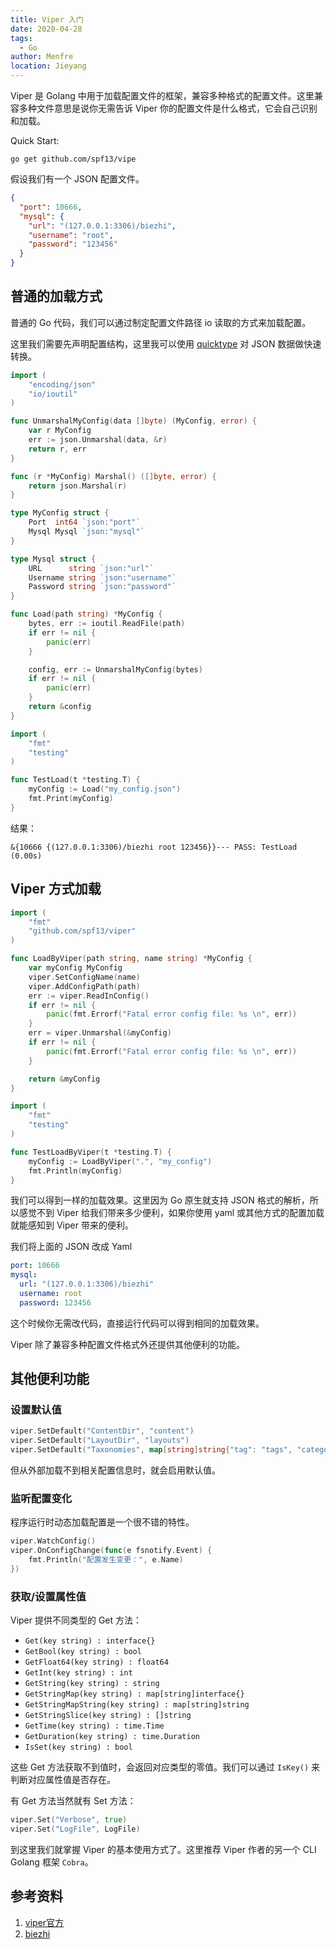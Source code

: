 ```yaml
---
title: Viper 入门
date: 2020-04-28
tags: 
  - Go
author: Menfre
location: Jieyang  
---
```


Viper 是 Golang 中用于加载配置文件的框架，兼容多种格式的配置文件。这里兼容多种文件意思是说你无需告诉 Viper 你的配置文件是什么格式，它会自己识别和加载。

Quick Start:

```shell
go get github.com/spf13/vipe
```

假设我们有一个 JSON 配置文件。

```json
{
  "port": 10666,
  "mysql": {
    "url": "(127.0.0.1:3306)/biezhi",
    "username": "root",
    "password": "123456"
  }
}
```

## 普通的加载方式

普通的 Go 代码，我们可以通过制定配置文件路径 io 读取的方式来加载配置。

这里我们需要先声明配置结构，这里我可以使用 [quicktype](https://app.quicktype.io/) 对 JSON 数据做快速转换。

```go
import (
	"encoding/json"
	"io/ioutil"
)

func UnmarshalMyConfig(data []byte) (MyConfig, error) {
	var r MyConfig
	err := json.Unmarshal(data, &r)
	return r, err
}

func (r *MyConfig) Marshal() ([]byte, error) {
	return json.Marshal(r)
}

type MyConfig struct {
	Port  int64 `json:"port"`
	Mysql Mysql `json:"mysql"`
}

type Mysql struct {
	URL      string `json:"url"`
	Username string `json:"username"`
	Password string `json:"password"`
}

func Load(path string) *MyConfig {
	bytes, err := ioutil.ReadFile(path)
	if err != nil {
		panic(err)
	}

	config, err := UnmarshalMyConfig(bytes)
	if err != nil {
		panic(err)
	}
	return &config
}
```

```go
import (
	"fmt"
	"testing"
)

func TestLoad(t *testing.T) {
	myConfig := Load("my_config.json")
	fmt.Print(myConfig)
}
```

结果：

```test
&{10666 {(127.0.0.1:3306)/biezhi root 123456}}--- PASS: TestLoad (0.00s)
```

## Viper 方式加载

```go
import (
	"fmt"
	"github.com/spf13/viper"
)

func LoadByViper(path string, name string) *MyConfig {
	var myConfig MyConfig
	viper.SetConfigName(name)
	viper.AddConfigPath(path)
	err := viper.ReadInConfig()
	if err != nil {
		panic(fmt.Errorf("Fatal error config file: %s \n", err))
	}
	err = viper.Unmarshal(&myConfig)
	if err != nil {
		panic(fmt.Errorf("Fatal error config file: %s \n", err))
	}

	return &myConfig
}
```

```go
import (
	"fmt"
	"testing"
)

func TestLoadByViper(t *testing.T) {
	myConfig := LoadByViper(".", "my_config")
	fmt.Println(myConfig)
}
```

我们可以得到一样的加载效果。这里因为 Go 原生就支持 JSON 格式的解析，所以感觉不到 Viper 给我们带来多少便利，如果你使用 yaml 或其他方式的配置加载就能感知到 Viper 带来的便利。

我们将上面的 JSON 改成 Yaml

```yaml
port: 10666
mysql:
  url: "(127.0.0.1:3306)/biezhi"
  username: root
  password: 123456
```

这个时候你无需改代码，直接运行代码可以得到相同的加载效果。

Viper 除了兼容多种配置文件格式外还提供其他便利的功能。

## 其他便利功能

### 设置默认值

```go
viper.SetDefault("ContentDir", "content")
viper.SetDefault("LayoutDir", "layouts")
viper.SetDefault("Taxonomies", map[string]string{"tag": "tags", "category": "categories"})
```

但从外部加载不到相关配置信息时，就会启用默认值。

### 监听配置变化

程序运行时动态加载配置是一个很不错的特性。

```go
viper.WatchConfig()
viper.OnConfigChange(func(e fsnotify.Event) {
    fmt.Println("配置发生变更：", e.Name)
})
```

### 获取/设置属性值

Viper 提供不同类型的 Get 方法：

- `Get(key string) : interface{}`
- `GetBool(key string) : bool`
- `GetFloat64(key string) : float64`
- `GetInt(key string) : int`
- `GetString(key string) : string`
- `GetStringMap(key string) : map[string]interface{}`
- `GetStringMapString(key string) : map[string]string`
- `GetStringSlice(key string) : []string`
- `GetTime(key string) : time.Time`
- `GetDuration(key string) : time.Duration`
- `IsSet(key string) : bool`

这些 Get 方法获取不到值时，会返回对应类型的零值。我们可以通过 `IsKey()` 来判断对应属性值是否存在。  

有 Get 方法当然就有 Set 方法：

```go
viper.Set("Verbose", true)
viper.Set("LogFile", LogFile)
```

到这里我们就掌握 Viper 的基本使用方式了。这里推荐 Viper 作者的另一个 CLI Golang 框架 `Cobra`。

## 参考资料
1. [viper官方](https://github.com/spf13/viper)
2. [biezhi](https://blog.biezhi.me/2018/10/load-config-with-viper.html)

 
 <comment/> 

 
 <comment/> 

 
 <comment/> 
 